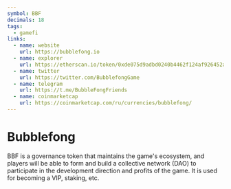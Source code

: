 ```yaml
---
symbol: BBF
decimals: 18
tags:
  - gamefi
links:
  - name: website
    url: https://bubblefong.io
  - name: explorer
    url: https://etherscan.io/token/0xde075d9adbd0240b4462f124af926452ad0bac91
  - name: twitter
    url: https://twitter.com/BubblefongGame
  - name: telegram
    url: https://t.me/BubbleFongFriends
  - name: coinmarketcap
    url: https://coinmarketcap.com/ru/currencies/bubblefong/
---
```


# Bubblefong

BBF is a governance token that maintains the game's ecosystem, and players will be able to form and build a collective network (DAO) to participate in the development direction and profits of the game. It is used for becoming a VIP, staking, etc.

